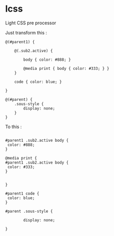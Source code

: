 # lcss
Light CSS pre processor

Just transform this :
```
@(#parent1) {

	@(.sub2.active) {

		body { color: #888; }

		@media print { body { color: #333; } }
	}

	code { color: blue; }

}

@(#parent) {
	.sous-style {
		display: none;
	}
}
```

To this :

```

#parent1 .sub2.active body {
 color: #888; 
}

@media print {
#parent1 .sub2.active body {
 color: #333; 
}


}

#parent1 code {
 color: blue; 
}

#parent .sous-style {

		display: none;
	
}

```
